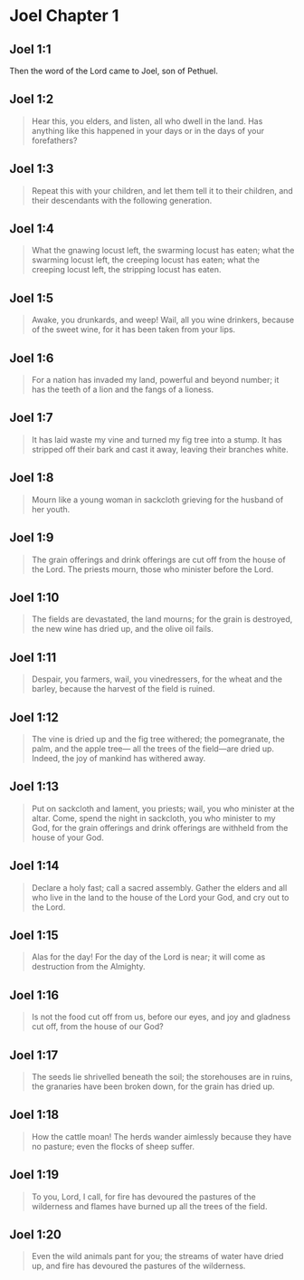 # Joel Chapter 1

## Joel 1:1

Then the word of the Lord came to Joel, son of Pethuel.

## Joel 1:2

> Hear this, you elders,
> and listen, all who dwell in the land.
> Has anything like this happened in your days
> or in the days of your forefathers?

## Joel 1:3

> Repeat this with your children,
> and let them tell it to their children,
> and their descendants with the following generation.

## Joel 1:4

> What the gnawing locust left, the swarming locust has eaten;
> what the swarming locust left, the creeping locust has eaten;
> what the creeping locust left, the stripping locust has eaten.

## Joel 1:5

> Awake, you drunkards, and weep!
> Wail, all you wine drinkers,
> because of the sweet wine,
> for it has been taken from your lips.

## Joel 1:6

> For a nation has invaded my land,
> powerful and beyond number;
> it has the teeth of a lion
> and the fangs of a lioness.

## Joel 1:7

> It has laid waste my vine
> and turned my fig tree into a stump.
> It has stripped off their bark and cast it away,
> leaving their branches white.

## Joel 1:8

> Mourn like a young woman in sackcloth
> grieving for the husband of her youth.

## Joel 1:9

> The grain offerings and drink offerings are cut off
> from the house of the Lord.
> The priests mourn,
> those who minister before the Lord.

## Joel 1:10

> The fields are devastated,
> the land mourns;
> for the grain is destroyed,
> the new wine has dried up,
> and the olive oil fails.

## Joel 1:11

> Despair, you farmers,
> wail, you vinedressers,
> for the wheat and the barley,
> because the harvest of the field is ruined.

## Joel 1:12

> The vine is dried up
> and the fig tree withered;
> the pomegranate, the palm, and the apple tree—
> all the trees of the field—are dried up.
> Indeed, the joy of mankind has withered away.

## Joel 1:13

> Put on sackcloth and lament, you priests;
> wail, you who minister at the altar.
> Come, spend the night in sackcloth,
> you who minister to my God,
> for the grain offerings and drink offerings
> are withheld from the house of your God.

## Joel 1:14

> Declare a holy fast;
> call a sacred assembly.
> Gather the elders
> and all who live in the land
> to the house of the Lord your God,
> and cry out to the Lord.

## Joel 1:15

> Alas for the day!
> For the day of the Lord is near;
> it will come as destruction from the Almighty.

## Joel 1:16

> Is not the food cut off from us, before our eyes,
> and joy and gladness cut off, from the house of our God?

## Joel 1:17

> The seeds lie shrivelled beneath the soil;
> the storehouses are in ruins,
> the granaries have been broken down,
> for the grain has dried up.

## Joel 1:18

> How the cattle moan!
> The herds wander aimlessly
> because they have no pasture;
> even the flocks of sheep suffer.

## Joel 1:19

> To you, Lord, I call,
> for fire has devoured the pastures of the wilderness
> and flames have burned up all the trees of the field.

## Joel 1:20

> Even the wild animals pant for you;
> the streams of water have dried up,
> and fire has devoured the pastures of the wilderness.
